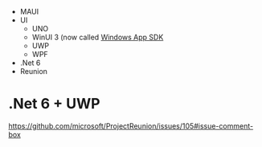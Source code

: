 - MAUI
- UI
  - UNO
  - WinUI 3 (now called [Windows App SDK](https://github.com/microsoft/WindowsAppSDK)
  - UWP
  - WPF
- .Net 6
- Reunion

# .Net 6 + UWP
https://github.com/microsoft/ProjectReunion/issues/105#issue-comment-box
